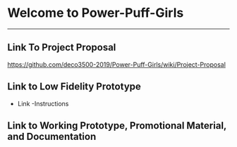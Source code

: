 # Welcome to Power-Puff-Girls
***
## Link To Project Proposal
https://github.com/deco3500-2019/Power-Puff-Girls/wiki/Project-Proposal

## Link to Low Fidelity Prototype
- Link
-Instructions


## Link to Working Prototype, Promotional Material, and Documentation  
